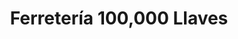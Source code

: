 ---
title: "Ferretería 100,000 Llaves"
url: /san-salvador/ferreteria-100-000-llaves/
shop: hardware
---